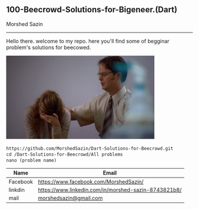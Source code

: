 ## 100-Beecrowd-Solutions-for-Bigeneer.(Dart)
<!--Beecrowd-Solutions-for-Bigeneer.(Dart)-->
Morshed Sazin<br/>

---

<p>Hello there. welcome to my repo. here you'll find some of begginar problem's solutions for beecowed.</p>

<!-- ![profile](./me.png) -->
<img src="./me.png" width="400" title="profile image"/>

```
https://github.com/MorshedSazin/Dart-Solutions-for-Beecrowd.git
cd /Dart-Solutions-for-Beecrowd/All problems
nano (problem name)
```

| Name         | Email                  |
| ------------ | ---------------------- |
| Facebook | https://www.facebook.com/MorshedSazin/          |
| linkdin  | https://www.linkedin.com/in/morshed-sazin-8743821b8/ |
| mail     | morshedsazin@gmail.com           |
